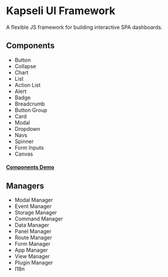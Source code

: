 
# Kapseli UI Framework

A flexible JS framework for building interactive SPA dashboards.

## Components
  * Button
  * Collapse
  * Chart
  * List
  * Action List
  * Alert
  * Badge
  * Breadcrumb
  * Button Group
  * Card
  * Modal
  * Dropdown
  * Navs
  * Spinner
  * Form Inputs
  * Canvas 

#### [Components Demo](./components.html)

## Managers
* Modal Manager
* Event Manager
* Storage Manager
* Command Manager
* Data Manager
* Panel Manager
* Route Manager
* Form Manager
* App Manager
* View Manager
* Plugin Manager
* I18n

